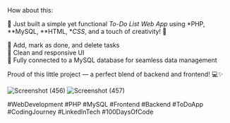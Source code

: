 How about this:  

🚀 Just built a simple yet functional *To-Do List Web App* using *PHP, **MySQL, **HTML, **CSS*, and a touch of creativity! 🎉  

🔹 Add, mark as done, and delete tasks  
🔹 Clean and responsive UI  
🔹 Fully connected to a MySQL database for seamless data management  

Proud of this little project — a perfect blend of backend and frontend! 💻✨  

![Screenshot (456)](https://github.com/user-attachments/assets/397d2286-4697-4501-9dc6-cc8d841670a8)
![Screenshot (457)](https://github.com/user-attachments/assets/ccb58f36-9189-4b4a-ad1d-241e4f1e1643)


#WebDevelopment #PHP #MySQL #Frontend #Backend #ToDoApp #CodingJourney #LinkedInTech #100DaysOfCode
